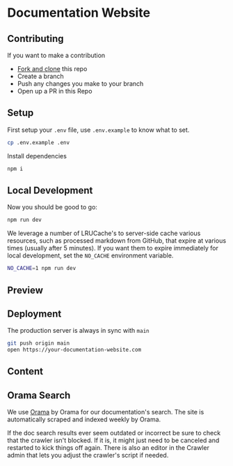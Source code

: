 # Documentation Website

## Contributing

If you want to make a contribution

- [Fork and clone](https://docs.github.com/en/pull-requests/collaborating-with-pull-requests/working-with-forks/fork-a-repo) this repo
- Create a branch
- Push any changes you make to your branch
- Open up a PR in this Repo

## Setup

First setup your `.env` file, use `.env.example` to know what to set.

```sh
cp .env.example .env
```

Install dependencies

```sh
npm i
```

## Local Development

Now you should be good to go:

```sh
npm run dev
```

We leverage a number of LRUCache's to server-side cache various resources, such as processed markdown from GitHub, that expire at various times (usually after 5 minutes). If you want them to expire immediately for local development, set the `NO_CACHE` environment variable.

```sh
NO_CACHE=1 npm run dev
```

## Preview

## Deployment

The production server is always in sync with `main`

```sh
git push origin main
open https://your-documentation-website.com
```

## Content

## Orama Search

We use [Orama](https://oramasearch.com/) by Orama for our documentation's search. The site is automatically scraped and indexed weekly by Orama.

If the doc search results ever seem outdated or incorrect be sure to check that the crawler isn't blocked. If it is, it might just need to be canceled and restarted to kick things off again. There is also an editor in the Crawler admin that lets you adjust the crawler's script if needed.
